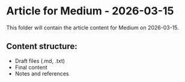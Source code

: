 # Article for Medium - 2026-03-15

This folder will contain the article content for Medium on 2026-03-15.

## Content structure:
- Draft files (.md, .txt)
- Final content
- Notes and references
